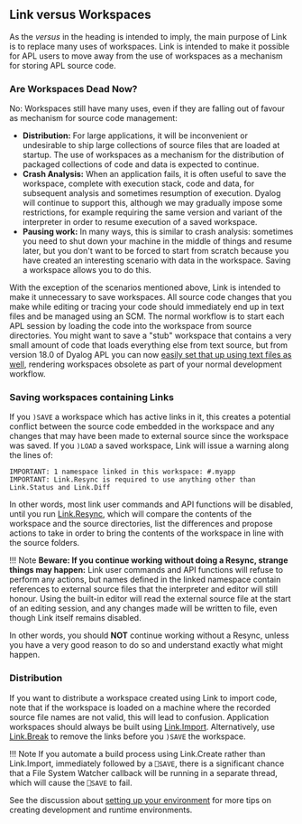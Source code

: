 ## Link versus Workspaces

As the *versus* in the heading is intended to imply, the main purpose of Link is to replace many uses of workspaces. Link is intended to make it possible for APL users to move away from the use of workspaces as a mechanism for storing APL source code.

### Are Workspaces Dead Now?

No: Workspaces still have many uses, even if they are falling out of favour as mechanism for source code management:

* **Distribution:** For large applications, it will be inconvenient or undesirable to ship large collections of source files that are loaded at startup. The use of workspaces as a mechanism for the distribution of packaged collections of code and data is expected to continue.
* **Crash Analysis:** When an application fails, it is often useful to save the workspace, complete with execution stack, code and data, for subsequent analysis and sometimes resumption of execution. Dyalog will continue to support this, although we may gradually impose some restrictions, for example requiring the same version and variant of the interpreter in order to resume execution of a saved workspace.
* **Pausing work:** In many ways, this is similar to crash analysis: sometimes you need to shut down your machine in the middle of things and resume later, but you don't want to be forced to start from scratch because you have created an interesting scenario with data in the workspace. Saving a workspace allows you to do this.

With the exception of the scenarios mentioned above, Link is intended to make it unnecessary to save workspaces. All source code changes that you make while editing or tracing your code should immediately end up in text files and be managed using an SCM. The normal workflow is to start each APL session by loading the code into the workspace from source directories. You might want to save a "stub" workspace that contains a very small amount of code that loads everything else from text source, but from version 18.0 of Dyalog APL you can now [easily set that up using text files as well](../Usage/Setup.md), rendering workspaces obsolete as part of your normal development workflow.

### Saving workspaces containing Links

If you `)SAVE` a workspace which has active links in it, this creates a potential conflict between the source code embedded in the workspace and any changes that may have been made to external source since the workspace was saved. If you `)LOAD` a saved workspace, Link will issue a warning along the lines of:

```
IMPORTANT: 1 namespace linked in this workspace: #.myapp
IMPORTANT: Link.Resync is required to use anything other than Link.Status and Link.Diff
```

In other words, most link user commands and API functions will be disabled, until you run [Link.Resync](../API/Link.Resync.md), which will compare the contents of the workspace and the source directories, list the differences and propose actions to take in order to bring the contents of the workspace in line with the source folders.

!!! Note
	**Beware: If you continue working without doing a Resync, strange things may happen:** Link user commands and API functions will refuse to perform any actions, but names defined in the linked namespace contain references to external source files that the interpreter and editor will still honour. Using the built-in editor will read the external source file at the start of an editing session, and any changes made will be written to file, even though Link itself remains disabled.

In other words, you should **NOT** continue working without a Resync, unless you have a very good reason to do so and understand exactly what might happen.

### Distribution

If you want to distribute a workspace created using Link to import code, note that if the workspace is loaded on a machine where the recorded source file names are not valid, this will lead to confusion. Application workspaces should always be built using [Link.Import](../API/Link.Import.md). Alternatively, use [Link.Break](../API/Link.Break.md) to remove the links before you `)SAVE` the workspace.

!!! Note
	If you automate a build process using Link.Create rather than Link.Import, immediately followed by a `⎕SAVE`, there is a significant chance that a File System Watcher callback will be running in a separate thread, which will cause the `⎕SAVE` to fail.

See the discussion about [setting up your environment](../Usage/Setup.md) for more tips on creating development and runtime environments.
